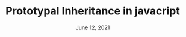 ---
title: Prototypal Inheritance in javacript
date: June 12, 2021
description: what is prototypal Inheritance in javacript ?
redirect: true
redirectionUrl: 'https://www.mypcethics.com/2021/06/prototypal-inheritance-in-javascript.html'
---